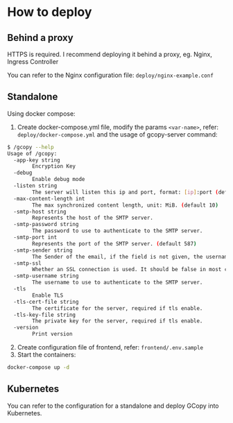 # How to deploy

## Behind a proxy

HTTPS is required. I recommend deploying it behind a proxy, eg. Nginx, Ingress Controller

You can refer to the Nginx configuration file: `deploy/nginx-example.conf`

## Standalone

Using docker compose:

1. Create docker-compose.yml file, modify the params `<var-name>`, refer: `deploy/docker-compose.yml` and the usage of gcopy-server command:

```sh
$ /gcopy --help
Usage of /gcopy:
  -app-key string
    	Encryption Key
  -debug
    	Enable debug mode
  -listen string
    	The server will listen this ip and port, format: [ip]:port (default ":3376")
  -max-content-length int
    	The max synchronized content length, unit: MiB. (default 10)
  -smtp-host string
    	Represents the host of the SMTP server.
  -smtp-password string
    	The password to use to authenticate to the SMTP server.
  -smtp-port int
    	Represents the port of the SMTP server. (default 587)
  -smtp-sender string
    	The Sender of the email, if the field is not given, the username will be used.
  -smtp-ssl
    	Whether an SSL connection is used. It should be false in most cases since the authentication mechanism should use the STARTTLS extension instead.
  -smtp-username string
    	The username to use to authenticate to the SMTP server.
  -tls
    	Enable TLS
  -tls-cert-file string
    	The certificate for the server, required if tls enable.
  -tls-key-file string
    	The private key for the server, required if tls enable.
  -version
    	Print version
```


2. Create configuration file of frontend, refer: `frontend/.env.sample`
3. Start the containers:

```sh
docker-compose up -d
```

## Kubernetes

You can refer to the configuration for a standalone and deploy GCopy into Kubernetes.